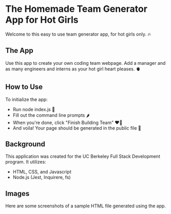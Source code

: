 # The Homemade Team Generator App for Hot Girls
Welcome to this easy to use team generator app, for hot girls only. 🔥

## The App
Use this app to create your own coding team webpage. Add a manager and as many engineers and interns as your hot girl heart pleases. 🫀

## How to Use
To initialize the app:

- Run node index.js 💃
- Fill out the command line prompts 🌶
- When you're done, click "Finish Building Team" ❤️‍🔥
- And voila! Your page should be generated in the public file 🧧

## Background
This application was created for the UC Berkeley Full Stack Development program. It utilizes: 

- HTML, CSS, and Javascript
- Node.js (Jest, Inquirere, fs)

## Images
Here are some screenshots of a sample HTML file generated using the app.